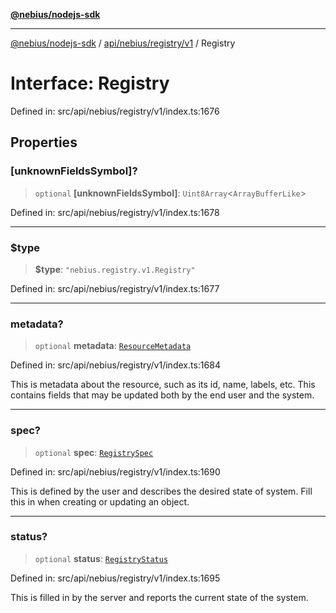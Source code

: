 [**@nebius/nodejs-sdk**](../../../../../README.md)

***

[@nebius/nodejs-sdk](../../../../../README.md) / [api/nebius/registry/v1](../README.md) / Registry

# Interface: Registry

Defined in: src/api/nebius/registry/v1/index.ts:1676

## Properties

### \[unknownFieldsSymbol\]?

> `optional` **\[unknownFieldsSymbol\]**: `Uint8Array`\<`ArrayBufferLike`\>

Defined in: src/api/nebius/registry/v1/index.ts:1678

***

### $type

> **$type**: `"nebius.registry.v1.Registry"`

Defined in: src/api/nebius/registry/v1/index.ts:1677

***

### metadata?

> `optional` **metadata**: [`ResourceMetadata`](../../../common/v1/interfaces/ResourceMetadata.md)

Defined in: src/api/nebius/registry/v1/index.ts:1684

This is metadata about the resource, such as its id, name, labels, etc.
 This contains fields that may be updated both by the end user and the system.

***

### spec?

> `optional` **spec**: [`RegistrySpec`](RegistrySpec.md)

Defined in: src/api/nebius/registry/v1/index.ts:1690

This is defined by the user and describes the desired state of system.
 Fill this in when creating or updating an object.

***

### status?

> `optional` **status**: [`RegistryStatus`](RegistryStatus.md)

Defined in: src/api/nebius/registry/v1/index.ts:1695

This is filled in by the server and reports the current state of the system.

